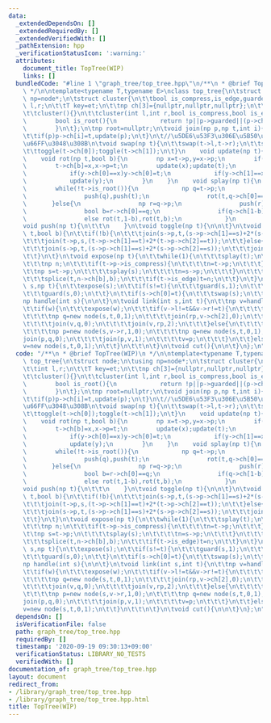 ```yaml
---
data:
  _extendedDependsOn: []
  _extendedRequiredBy: []
  _extendedVerifiedWith: []
  _pathExtension: hpp
  _verificationStatusIcon: ':warning:'
  attributes:
    document_title: TopTree(WIP)
    links: []
  bundledCode: "#line 1 \"graph_tree/top_tree.hpp\"\n/**\n * @brief TopTree(WIP)\n\
    \ */\n\ntemplate<typename T,typename E>\nclass top_tree{\n\tstruct node;\n\tusing\
    \ np=node*;\n\tstruct cluster{\n\t\tbool is_compress,is_edge,guarded;\n\t\tint\
    \ l,r;\n\t\tT key=et;\n\t\tnp ch[3]={nullptr,nullptr,nullptr};\n\t\tnp p=nullptr;\n\
    \t\tcluster(){}\n\t\tcluster(int l,int r,bool is_compress,bool is_edge):l(l),r(r),is_compress(is_compress),is_edge(is_edge){}\n\
    \        bool is_root(){\n            return !p||p->guarded||(p->ch[0]!=this&&p->ch[1]!=this);\n\
    \        }\n\t};\n\tnp root=nullptr;\n\tvoid join(np p,np t,int i){\n\t\tif(t)t->p=p;\n\
    \t\tif(p)p->ch[i]=t,update(p);\n\t}\n\t//\u5DE6\u53F3\u306E\u5B50\u3092\u5165\u308C\
    \u66FF\u3048\u308B\n\tvoid swap(np t){\n\t\tswap(t->l,t->r);\n\t\tswap(t->ch[0],t->ch[1]);\n\
    \t\ttoggle(t->ch[0]);toggle(t->ch[1]);\n\t}\n    void update(np t){\n\n    }\n\
    \    void rot(np t,bool b){\n        np x=t->p,y=x->p;\n        if((x->ch[1-b]=t->ch[b]))t->ch[b]->p=x;\n\
    \        t->ch[b]=x,x->p=t;\n        update(x);update(t);\n        if((t->p=y)){\n\
    \            if(y->ch[0]==x)y->ch[0]=t;\n            if(y->ch[1]==x)y->ch[1]=t;\n\
    \            update(y);\n        }\n    }\n    void splay(np t){\n        push(t);\n\
    \        while(!t->is_root()){\n            np q=t->p;\n            if(q->is_root()){\n\
    \                push(q),push(t);\n                rot(t,q->ch[0]==t);\n     \
    \       }else{\n                np r=q->p;\n                push(r),push(q),push(t);\n\
    \                bool b=r->ch[0]==q;\n                if(q->ch[1-b]==t)rot(q,b),rot(t,b);\n\
    \                else rot(t,1-b),rot(t,b);\n            }\n        }\n    }\n\t\
    void push(np t){\n\t\t\n    }\n\tvoid toggle(np t){\n\n\t}\n\tvoid splice(np s,np\
    \ t,bool b){\n\t\tif(!b){\n\t\t\tjoin(s->p,t,(s->p->ch[1]==s)+2*(s->p->ch[2]==s));\n\
    \t\t\tjoin(t->p,s,(t->p->ch[1]==t)+2*(t->p->ch[2]==t));\n\t\t}else{\n\t\t\ttoggle(s);toggle(t);\n\
    \t\t\tjoin(s->p,t,(s->p->ch[1]==s)+2*(s->p->ch[2]==s));\n\t\t\tjoin(t->p,s,(t->p->ch[1]==t)+2*(t->p->ch[2]==t));\n\
    \t\t}\n\t}\n\tvoid expose(np t){\n\t\twhile(1){\n\t\t\tsplay(t);\n\t\t\tif(!t->p)return;\n\
    \t\t\tnp n;\n\t\t\tif(t->p->is_compress){\n\t\t\t\tn=t->p;\n\t\t\t}else{\n\t\t\
    \t\tnp s=t->p;\n\t\t\t\tsplay(s);\n\t\t\t\tn=s->p;\n\t\t\t}\n\t\t\tbool b=n->p&&n->p->guarded;\n\
    \t\t\tsplice(t,n->ch[b],b);\n\t\t\tif(t->is_edge)t=n;\n\t\t}\n\t}\n\tvoid soft_expose(np\
    \ s,np t){\n\t\texpose(s);\n\t\tif(s!=t){\n\t\t\tguard(s,1);\n\t\t\texpose(t);\n\
    \t\t\tguard(s,0);\n\t\t}\n\t\tif(s->ch[0]=t){\n\t\t\tswap(s);\n\t\t}\n\t}\n\t\
    np handle(int s){\n\n\t}\n\tvoid link(int s,int t){\n\t\tnp v=handle(s),w=handle(t);\n\
    \t\tif(w){\n\t\t\texpose(w);\n\t\t\tif(v->l!=t&&v->r!=t){\n\t\t\t\tnp rp=new node(-1,-1,0,0);\n\
    \t\t\t\tnp q=new node(s,t,0,1);\n\t\t\t\tjoin(rp,v->ch[2],0);\n\t\t\t\tjoin(rp,v->ch[0],1);\n\
    \t\t\t\tjoin(v,q,0);\n\t\t\t\tjoin(v,rp,2);\n\t\t\t}else{\n\t\t\t\tif(v->r==t)swap(v);\n\
    \t\t\t\tnp p=new node(s,v->r,1,0);\n\t\t\t\tnp q=new node(s,t,0,1);\n\t\t\t\t\
    join(p,q,0);\n\t\t\t\tjoin(p,v,1);\n\t\t\t\tv=p;\n\t\t\t}\n\t\t}else{\n\t\t\t\
    v=new node(s,t,0,1);\n\t\t}\n\t\t\n\t}\n\tvoid cut(){\n\n\t}\n};\n"
  code: "/**\n * @brief TopTree(WIP)\n */\n\ntemplate<typename T,typename E>\nclass\
    \ top_tree{\n\tstruct node;\n\tusing np=node*;\n\tstruct cluster{\n\t\tbool is_compress,is_edge,guarded;\n\
    \t\tint l,r;\n\t\tT key=et;\n\t\tnp ch[3]={nullptr,nullptr,nullptr};\n\t\tnp p=nullptr;\n\
    \t\tcluster(){}\n\t\tcluster(int l,int r,bool is_compress,bool is_edge):l(l),r(r),is_compress(is_compress),is_edge(is_edge){}\n\
    \        bool is_root(){\n            return !p||p->guarded||(p->ch[0]!=this&&p->ch[1]!=this);\n\
    \        }\n\t};\n\tnp root=nullptr;\n\tvoid join(np p,np t,int i){\n\t\tif(t)t->p=p;\n\
    \t\tif(p)p->ch[i]=t,update(p);\n\t}\n\t//\u5DE6\u53F3\u306E\u5B50\u3092\u5165\u308C\
    \u66FF\u3048\u308B\n\tvoid swap(np t){\n\t\tswap(t->l,t->r);\n\t\tswap(t->ch[0],t->ch[1]);\n\
    \t\ttoggle(t->ch[0]);toggle(t->ch[1]);\n\t}\n    void update(np t){\n\n    }\n\
    \    void rot(np t,bool b){\n        np x=t->p,y=x->p;\n        if((x->ch[1-b]=t->ch[b]))t->ch[b]->p=x;\n\
    \        t->ch[b]=x,x->p=t;\n        update(x);update(t);\n        if((t->p=y)){\n\
    \            if(y->ch[0]==x)y->ch[0]=t;\n            if(y->ch[1]==x)y->ch[1]=t;\n\
    \            update(y);\n        }\n    }\n    void splay(np t){\n        push(t);\n\
    \        while(!t->is_root()){\n            np q=t->p;\n            if(q->is_root()){\n\
    \                push(q),push(t);\n                rot(t,q->ch[0]==t);\n     \
    \       }else{\n                np r=q->p;\n                push(r),push(q),push(t);\n\
    \                bool b=r->ch[0]==q;\n                if(q->ch[1-b]==t)rot(q,b),rot(t,b);\n\
    \                else rot(t,1-b),rot(t,b);\n            }\n        }\n    }\n\t\
    void push(np t){\n\t\t\n    }\n\tvoid toggle(np t){\n\n\t}\n\tvoid splice(np s,np\
    \ t,bool b){\n\t\tif(!b){\n\t\t\tjoin(s->p,t,(s->p->ch[1]==s)+2*(s->p->ch[2]==s));\n\
    \t\t\tjoin(t->p,s,(t->p->ch[1]==t)+2*(t->p->ch[2]==t));\n\t\t}else{\n\t\t\ttoggle(s);toggle(t);\n\
    \t\t\tjoin(s->p,t,(s->p->ch[1]==s)+2*(s->p->ch[2]==s));\n\t\t\tjoin(t->p,s,(t->p->ch[1]==t)+2*(t->p->ch[2]==t));\n\
    \t\t}\n\t}\n\tvoid expose(np t){\n\t\twhile(1){\n\t\t\tsplay(t);\n\t\t\tif(!t->p)return;\n\
    \t\t\tnp n;\n\t\t\tif(t->p->is_compress){\n\t\t\t\tn=t->p;\n\t\t\t}else{\n\t\t\
    \t\tnp s=t->p;\n\t\t\t\tsplay(s);\n\t\t\t\tn=s->p;\n\t\t\t}\n\t\t\tbool b=n->p&&n->p->guarded;\n\
    \t\t\tsplice(t,n->ch[b],b);\n\t\t\tif(t->is_edge)t=n;\n\t\t}\n\t}\n\tvoid soft_expose(np\
    \ s,np t){\n\t\texpose(s);\n\t\tif(s!=t){\n\t\t\tguard(s,1);\n\t\t\texpose(t);\n\
    \t\t\tguard(s,0);\n\t\t}\n\t\tif(s->ch[0]=t){\n\t\t\tswap(s);\n\t\t}\n\t}\n\t\
    np handle(int s){\n\n\t}\n\tvoid link(int s,int t){\n\t\tnp v=handle(s),w=handle(t);\n\
    \t\tif(w){\n\t\t\texpose(w);\n\t\t\tif(v->l!=t&&v->r!=t){\n\t\t\t\tnp rp=new node(-1,-1,0,0);\n\
    \t\t\t\tnp q=new node(s,t,0,1);\n\t\t\t\tjoin(rp,v->ch[2],0);\n\t\t\t\tjoin(rp,v->ch[0],1);\n\
    \t\t\t\tjoin(v,q,0);\n\t\t\t\tjoin(v,rp,2);\n\t\t\t}else{\n\t\t\t\tif(v->r==t)swap(v);\n\
    \t\t\t\tnp p=new node(s,v->r,1,0);\n\t\t\t\tnp q=new node(s,t,0,1);\n\t\t\t\t\
    join(p,q,0);\n\t\t\t\tjoin(p,v,1);\n\t\t\t\tv=p;\n\t\t\t}\n\t\t}else{\n\t\t\t\
    v=new node(s,t,0,1);\n\t\t}\n\t\t\n\t}\n\tvoid cut(){\n\n\t}\n};\n"
  dependsOn: []
  isVerificationFile: false
  path: graph_tree/top_tree.hpp
  requiredBy: []
  timestamp: '2020-09-19 09:30:13+09:00'
  verificationStatus: LIBRARY_NO_TESTS
  verifiedWith: []
documentation_of: graph_tree/top_tree.hpp
layout: document
redirect_from:
- /library/graph_tree/top_tree.hpp
- /library/graph_tree/top_tree.hpp.html
title: TopTree(WIP)
---
```

